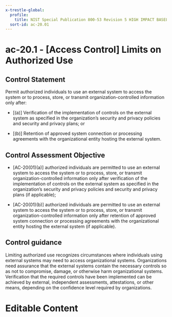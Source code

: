 ```yaml
---
x-trestle-global:
  profile:
    title: NIST Special Publication 800-53 Revision 5 HIGH IMPACT BASELINE
  sort-id: ac-20.01
---
```


# ac-20.1 - \[Access Control\] Limits on Authorized Use

## Control Statement

Permit authorized individuals to use an external system to access the system or to process, store, or transmit organization-controlled information only after:

- \[(a)\] Verification of the implementation of controls on the external system as specified in the organization’s security and privacy policies and security and privacy plans; or

- \[(b)\] Retention of approved system connection or processing agreements with the organizational entity hosting the external system.

## Control Assessment Objective

- \[AC-20(01)(a)\] authorized individuals are permitted to use an external system to access the system or to process, store, or transmit organization-controlled information only after verification of the implementation of controls on the external system as specified in the organization’s security and privacy policies and security and privacy plans (if applicable);

- \[AC-20(01)(b)\] authorized individuals are permitted to use an external system to access the system or to process, store, or transmit organization-controlled information only after retention of approved system connection or processing agreements with the organizational entity hosting the external system (if applicable).

## Control guidance

Limiting authorized use recognizes circumstances where individuals using external systems may need to access organizational systems. Organizations need assurance that the external systems contain the necessary controls so as not to compromise, damage, or otherwise harm organizational systems. Verification that the required controls have been implemented can be achieved by external, independent assessments, attestations, or other means, depending on the confidence level required by organizations.

# Editable Content

<!-- Make additions and edits below -->
<!-- The above represents the contents of the control as received by the profile, prior to additions. -->
<!-- If the profile makes additions to the control, they will appear below. -->
<!-- The above markdown may not be edited but you may edit the content below, and/or introduce new additions to be made by the profile. -->
<!-- If there is a yaml header at the top, parameter values may be edited. Use --set-parameters to incorporate the changes during assembly. -->
<!-- The content here will then replace what is in the profile for this control, after running profile-assemble. -->
<!-- The current profile has no added parts for this control, but you may add new ones here. -->
<!-- Each addition must have a heading either of the form ## Control my_addition_name -->
<!-- or ## Part a. (where the a. refers to one of the control statement labels.) -->
<!-- "## Control" parts are new parts added after the statement part. -->
<!-- "## Part" parts are new parts added into the top-level statement part with that label. -->
<!-- Subparts may be added with nested hash levels of the form ### My Subpart Name -->
<!-- underneath the parent ## Control or ## Part being added -->
<!-- See https://oscal-compass.github.io/compliance-trestle/tutorials/ssp_profile_catalog_authoring/ssp_profile_catalog_authoring for guidance. -->
